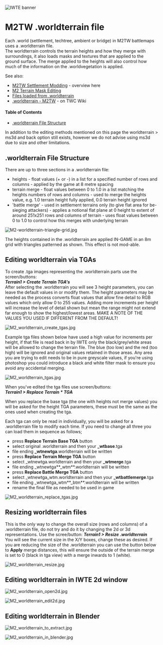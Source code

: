![IWTE banner](../IWTEgithub_images/IWTEbanner.jpg)
# M2TW .worldterrain file

Each .world (settlement, techtree, ambient or bridge) in M2TW battlemaps uses a .worldterrain file.  
The worldterrain controls the terrain heights and how they merge with surroundings, it also loads masks and textures that are applied to the ground surface.  The merge applied to the heights will also control how much of the information on the .worldvegetation is applied.

See also:
* [M2TW Settlement Modding](M2_Settlement_Modding.md#m2tw-settlement-modding) - overview here
* [M2 Terrain Mask Editing](Image_Editing_and_Conversion.md#m2-terrain-mask-editing)
* [Files loaded from .worldterrain](M2_Settlement_Modding.md#files-loaded-from-worldterrain)
* [.worldterrain - M2TW](https://wiki.twcenter.net/index.php?title=.worldterrain_-_M2TW) - on TWC Wiki

#### Table of Contents
* [.worldterrain File Structure](#worldterrain-File-Structure)

In addition to the editing methods mentioned on this page the worldterrain > ms3d and back option still exists, however we do not advise using ms3d due to size and other limitations.

## .worldterrain File Structure
There are up to three sections in a .worldterrain file:  
* heights - float values (+ or -) in a list for a specified number of rows and columns - applied by the game at 8 metre spacing
* terrain merge - float values between 0 to 1.0 in a list matching the heights numbers of rows and columns - used to merge the heights value, e.g. 1.0 terrain height fully applied, 0.0 terrain height ignored
* 'battle merge' - used in settlement terrains only (to give flat area for be-sieging attackers) - applies a notional flat plane at 0 height to extent of around 251x251 rows and columns of terrain - uses float values between 0 to 1.0 to control how this merges with underlying terrain

![M2-worldterrain-triangle-grid.jpg](../IWTEgithub_images/M2-worldterrain-triangle-grid.jpg)

The heights contained in the .worldterrain are applied IN-GAME in an 8m grid with triangles patterned as shown.  This effect is not mod-able.

## Editing worldterrain via TGAs

To create .tga images representing the .worldterrain parts use the screen/buttons:  
***Terrain1 > Create Terrain TGA's***  
After selecting the .worldterrain you will see 3 height parameters, you can leave the default values in or modify them.  The height parameters may be needed as the process converts float values that allow fine detail to RGB values which only allow 0 to 255 values.
Adding more increments per height will increase the level of detail shown but mean the range might not extend far enough to show the highest/lowest areas.   MAKE A NOTE OF THE VALUES YOU USED IF DIFFERENT FROM THE DEFAULT!

![M2_worldterrain_create_tgas.jpg](../IWTEgithub_images/M2_worldterrain_create_tgas.jpg)

Example tga files shown below have used a high value for increments per height, if that file is read back in by IWTE only the black/grey/white areas will be allowed to change the terrain file. The blue (too low) and the red (too high) will be ignored and original values retained in those areas.  Any area you are trying to edit needs to be in pure greyscale values, if you're using photoshop you could introduce a black and white filter mask to ensure you avoid any accidental merging.

![M2_worldterrain_tgas.jpg](../IWTEgithub_images/M2_worldterrain_tgas.jpg)

When you've edited the tga files use screen/buttons:  
***Terrain1 > Replace Terrain * TGA***  

When you replace the base tga (the one with heights not merge values) you will be asked for the height TGA parameters, these must be the same as the ones used when creating the tga.

Each tga can only be read in individually, you will be asked for a .worldterrain file to modify each time.  If you need to change all three you can load them in sequence as follows;
* press **Replace Terrain Base TGA** button
* select original .worldterrain and then your **_wtbase**.tga
* file ending **_wtnewtga**.worldterrain will be written
* press **Replace Terrain Merge TGA** button
* select  _wtnewtga.worldterrain and then your **_wtmerge**.tga
* file ending _wtnewtga**_wtm**.worldterrain will be written
* press **Replace Battle Merge TGA** button
* select _wtnewtga_wtm.worldterrain and then your **_wtbattlemerge**.tga
* file ending _wtnewtga_wtm**_btm**.worldterrain will be written
* rename the final file as needed to be used in game
  
![M2_worldterrain_replace_tgas.jpg](../IWTEgithub_images/M2_worldterrain_replace_tgas.jpg)

## Resizing worldterrain files

This is the only way to change the overall size (rows and columns) of a .worldterrain file, do not try and do it by changing the 2d or 3d representations.  Use the scree/button:
***Terrain1 > Resize .worldterrain***  
You will see the current size in the X/Y boxes, change these as desired.  If you are reducing the size of the .worldterrain you can use the button below to **Apply** merge distances, this will ensure the outside of the terrain merge is set to 0 (black in tga view) with a merge inwards to 1 (white).

![M2_worldterrain_resize.jpg](../IWTEgithub_images/M2_worldterrain_resize.jpg)

## Editing worldterrain in IWTE 2d window

![M2_worldterrain_open2d.jpg](../IWTEgithub_images/M2_worldterrain_open2d.jpg)

![M2_worldterrain_edit2d.jpg](../IWTEgithub_images/M2_worldterrain_edit2d.jpg)

## Editing worldterrain in Blender

![M2_worldterrain_to_extract.jpg](../IWTEgithub_images/M2_worldterrain_to_extract.jpg)

![M2_worldterrain_in_blender.jpg](../IWTEgithub_images/M2_worldterrain_ine_blender.jpg)

